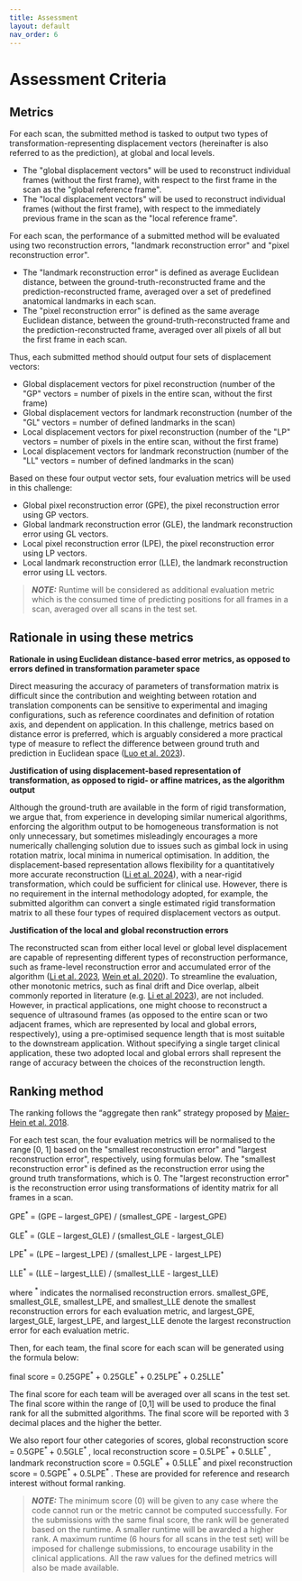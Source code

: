 ```yaml
---
title: Assessment
layout: default
nav_order: 6
---
```


# Assessment Criteria

## Metrics

For each scan, the submitted method is tasked to output two types of transformation-representing displacement vectors (hereinafter is also referred to as the prediction), at global and local levels.
- The "global displacement vectors" will be used to reconstruct individual frames (without the first frame), with respect to the first frame in the scan as the "global reference frame".
- The "local displacement vectors" will be used to reconstruct individual frames (without the first frame), with respect to the immediately previous frame in the scan as the "local reference frame".

For each scan, the performance of a submitted method will be evaluated using two reconstruction errors, "landmark reconstruction error" and "pixel reconstruction error".
- The "landmark reconstruction error" is defined as average Euclidean distance, between the
ground-truth-reconstructed frame and the prediction-reconstructed frame, averaged over a set of predefined anatomical landmarks in each scan.
- The "pixel reconstruction error" is defined as the same average Euclidean distance, between the
ground-truth-reconstructed frame and the prediction-reconstructed frame, averaged over all pixels of all but the first frame in each scan.

Thus, each submitted method should output four sets of displacement vectors:
- Global displacement vectors for pixel reconstruction (number of the "GP" vectors = number of pixels in the entire scan, without the first frame)
- Global displacement vectors for landmark reconstruction (number of the "GL" vectors = number of defined landmarks in the scan)
- Local displacement vectors for pixel reconstruction (number of the "LP" vectors = number of pixels in the entire scan, without the first frame)
- Local displacement vectors for landmark reconstruction (number of the "LL" vectors = number of defined landmarks in the scan)

Based on these four output vector sets, four evaluation metrics will be used in this challenge:
- Global pixel reconstruction error (GPE), the pixel reconstruction error using GP vectors.
- Global landmark reconstruction error (GLE), the landmark reconstruction error using GL vectors.
- Local pixel reconstruction error (LPE), the pixel reconstruction error using LP vectors.
- Local landmark reconstruction error (LLE), the landmark reconstruction error using LL vectors.
 
> **_NOTE:_** Runtime will be considered as additional evaluation metric which is the consumed time of predicting positions for all frames in a scan, averaged over all scans in the test set.

## Rationale in using these metrics

**Rationale in using Euclidean distance-based error metrics, as opposed to errors defined in transformation parameter space**

Direct measuring the accuracy of parameters of transformation matrix is difficult since the
contribution and weighting between rotation and translation components can be sensitive to experimental and imaging configurations, such as reference coordinates and definition of rotation axis, and dependent on application. In this challenge, metrics based on distance error is preferred, which is arguably considered a more practical type of measure to reflect the difference between ground truth and prediction in Euclidean space (<a href="https://doi.org/10.1016/j.media.2023.102810" target="_blank">Luo et al. 2023</a>).

**Justification of using displacement-based representation of transformation, as opposed to rigid- or affine matrices, as the algorithm output**

Although the ground-truth are available in the form of rigid transformation, we
argue that, from experience in developing similar numerical algorithms, enforcing the algorithm output to be homogeneous transformation is not only unnecessary, but sometimes misleadingly encourages a more
numerically challenging solution due to issues such as gimbal lock in using rotation matrix, local minima in numerical optimisation. In addition, the displacement-based representation allows flexibility for a quantitatively more accurate reconstruction (<a href="https://link.springer.com/chapter/10.1007/978-3-031-72083-3_64" target="_blank">Li et al. 2024</a>), with a near-rigid transformation, which could be sufficient for clinical use. However, there is no requirement in the internal methodology adopted, for example, the submitted algorithm can convert a single estimated rigid transformation matrix to all these four types of required displacement vectors as output.

**Justification of the local and global reconstruction errors**

The reconstructed scan from either local level or global level displacement are capable of representing different types of reconstruction performance, such as frame-level reconstruction error and accumulated error of the algorithm (<a href="https://doi.org/10.1109/TBME.2023.3325551" target="_blank">Li et al. 2023</a>, <a href="https://link.springer.com/chapter/10.1007/978-3-030-59716-0_49" target="_blank">Wein et al. 2020</a>). To streamline the evaluation, other monotonic metrics, such as final drift and Dice overlap, albeit commonly reported in literature (e.g. <a href="https://doi.org/10.1109/TBME.2023.3325551" target="_blank">Li et al 2023</a>), are not included. However, in practical applications, one might choose to reconstruct a sequence of ultrasound frames (as opposed to the entire scan or two adjacent frames, which are represented by local and global errors, respectively), using a pre-optimised sequence length that is most suitable to the downstream application. Without specifying a single target clinical application, these two adopted local and global errors shall represent the range of accuracy between the choices of the reconstruction length.



## Ranking method

The ranking follows the “aggregate then rank” strategy proposed by <a href="https://www.nature.com/articles/s41467-018-07619-7" target="_blank">Maier-Hein et al. 2018</a>. 

For each test scan, the four evaluation metrics will be normalised to the range [0, 1] based on the "smallest reconstruction error" and "largest reconstruction error", respectively, using formulas below. The "smallest reconstruction error" is defined as the reconstruction error using the ground truth transformations, which is 0. The "largest reconstruction error" is the reconstruction error using transformations of identity matrix for all frames in a scan.

GPE<sup>* </sup> = (GPE – largest_GPE) / (smallest_GPE - largest_GPE)

GLE<sup>* </sup> = (GLE – largest_GLE) / (smallest_GLE - largest_GLE)

LPE<sup>* </sup> = (LPE – largest_LPE) / (smallest_LPE - largest_LPE)

LLE<sup>* </sup> = (LLE – largest_LLE) / (smallest_LLE - largest_LLE)

where <sup>* </sup> indicates the normalised reconstruction errors. smallest_GPE, smallest_GLE, smallest_LPE, and smallest_LLE denote the smallest reconstruction errors for each evaluation metric, and largest_GPE, largest_GLE, largest_LPE, and largest_LLE denote the largest reconstruction error for each evaluation metric.

Then, for each team, the final score for each scan will be generated using the formula below:

final score = 0.25GPE<sup>* </sup> + 0.25GLE<sup>* </sup> + 0.25LPE<sup>* </sup> + 0.25LLE<sup>* </sup>

The final score for each team will be averaged over all scans in the test set. The final score within the range of [0,1] will be used to produce the final rank for all the submitted algorithms. The final score will be reported with 3 decimal places and the higher the better.

We also report four other categories of scores, global reconstruction score = 0.5GPE<sup>* </sup> + 0.5GLE<sup>* </sup>, local reconstruction score = 0.5LPE<sup>* </sup> + 0.5LLE<sup>* </sup>, landmark reconstruction score = 0.5GLE<sup>* </sup> + 0.5LLE<sup>* </sup> and pixel reconstruction score = 0.5GPE<sup>* </sup> + 0.5LPE<sup>* </sup>. These are provided for reference and research interest without formal ranking.

> **_NOTE:_** The minimum score (0) will be given to any case where the code cannot run or the metric cannot be computed successfully. For the submissions with the same final score, the rank will be generated based on the runtime. A smaller runtime will be awarded a higher rank. A maximum runtime (6 hours for all scans in the test set) will be imposed for challenge submissions, to encourage usability in the clinical applications. All the raw values for the defined metrics will also be made available.

<!-- A maximum runtime will be imposed for challenge submissions, benchmarked as the speed of our baseline methods, to encourage usability in the clinical applications.  -->


